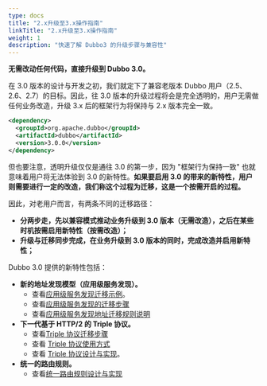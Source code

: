 ```yaml
---
type: docs
title: "2.x升级至3.x操作指南"
linkTitle: "2.x升级至3.x操作指南"
weight: 1
description: "快速了解 Dubbo3 的升级步骤与兼容性"
---
```


**无需改动任何代码，直接升级到 Dubbo 3.0。**

在 3.0 版本的设计与开发之初，我们就定下了兼容老版本 Dubbo 用户（2.5、2.6、2.7）的目标。因此，往 3.0 版本的升级过程将会是完全透明的，用户无需做任何业务改造，升级 3.x 后的框架行为将保持与 2.x 版本完全一致。

```xml
<dependency>
  <groupId>org.apache.dubbo</groupId>
  <artifactId>dubbo</artifactId>
  <version>3.0.0</version>
</dependency>
```


但也要注意，透明升级仅仅是通往 3.0 的第一步，因为 "框架行为保持一致" 也就意味着用户将无法体验到 3.0 的新特性。**如果要启用 3.0 的带来的新特性，用户则需要进行一定的改造，我们称这个过程为迁移，这是一个按需开启的过程。**



因此，对老用户而言，有两条不同的迁移路径：

* **分两步走，先以兼容模式推动业务升级到 3.0 版本（无需改造），之后在某些时机按需启用新特性（按需改造）；**
* **升级与迁移同步完成，在业务升级到 3.0 版本的同时，完成改造并启用新特性；**



Dubbo 3.0 提供的新特性包括：

* **新的地址发现模型（应用级服务发现）。**
  * 查看[应用级服务发现迁移示例](../service-discovery/service-discovery-samples/)。
   * 查看[应用级服务发现的迁移步骤](../service-discovery/migration-service-discovery/)
   * 查看[应用级服务发现地址迁移规则说明](../service-discovery/service-discovery-rule/)
* **下一代基于 HTTP/2 的 Triple 协议。**
   * 查看[Triple 协议迁移步骤](../migration-triple/)
   * 查看 [Triple 协议使用方式](../../reference-manual/protocol/triple/guide/)
   * 查看 [Triple 协议设计与实现](../../reference-manual/protocol/triple/overview/)。
* **统一的路由规则。**
   * 查看[统一路由规则设计与实现](/zh/docs3-v2/java-sdk/advanced-features-and-usage/service/routing/mesh-style/)